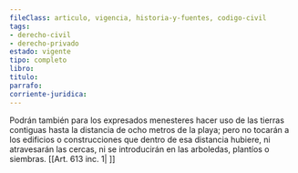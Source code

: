 ```yaml
---
fileClass: articulo, vigencia, historia-y-fuentes, codigo-civil
tags:
- derecho-civil
- derecho-privado
estado: vigente
tipo: completo
libro:
titulo:
parrafo:
corriente-juridica:
---
```

Podrán también para los expresados menesteres hacer uso de las tierras contiguas hasta la distancia de ocho metros de la playa; pero no tocarán a los edificios o construcciones que dentro de esa distancia hubiere, ni atravesarán las cercas, ni se introducirán en las arboledas, plantíos o siembras. [[Art. 613 inc. 1| ]]